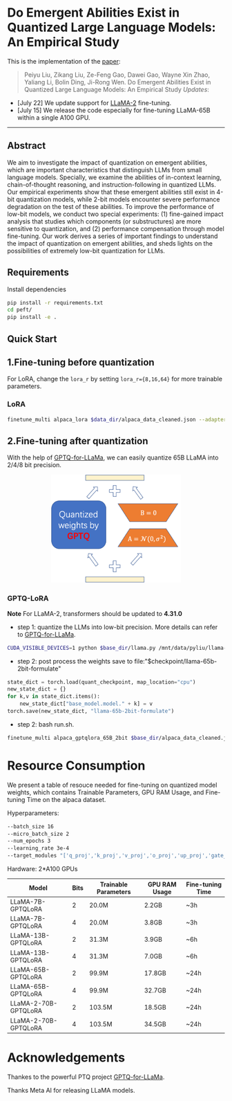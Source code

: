 # Do Emergent Abilities Exist in Quantized Large Language Models: An Empirical Study

This is the implementation of the [paper](https://arxiv.org/abs/2307.08072):
> Peiyu Liu, Zikang Liu, Ze-Feng Gao, Dawei Gao, Wayne Xin Zhao, Yaliang Li, Bolin Ding, Ji-Rong Wen. Do Emergent Abilities Exist in Quantized Large Language Models: An Empirical Study
*Updates*:

* [July 22] We update support for [LLaMA-2](https://ai.meta.com/research/publications/llama-2-open-foundation-and-fine-tuned-chat-models/) fine-tuning.
* [July 15] We release the code especially for fine-tuning LLaMA-65B within a single A100 GPU.

---
## Abstract
We aim to investigate the impact of quantization on emergent abilities, which are important characteristics that distinguish LLMs from small language models. Specially, we examine the abilities of in-context learning, chain-of-thought reasoning, and instruction-following in quantized LLMs. Our empirical experiments show that these emergent abilities still exist in 4-bit quantization models, while 2-bit models encounter severe performance degradation on the test of these abilities. To improve the performance of low-bit models, we conduct two special experiments: (1) fine-gained impact analysis that studies which components (or substructures) are more sensitive to quantization, and
(2) performance compensation through model fine-tuning. Our work derives a series of important findings to understand the impact of quantization on emergent abilities, and sheds lights on the possibilities of extremely low-bit quantization for LLMs.

## Requirements

Install dependencies
```bash
pip install -r requirements.txt
cd peft/
pip install -e .
```

## Quick Start
## 1.Fine-tuning before quantization
For LoRA, change the `lora_r` by setting `lora_r={8,16,64}` for more trainable parameters. 
### LoRA
```bash
finetune_multi alpaca_lora $data_dir/alpaca_data_cleaned.json --adapter_name=lora\ --base_model=decapoda-research/llama-7b-hf\ --learning_rate=7e-5\ --use_gradient_checkpointing
```

## 2.Fine-tuning after quantization
With the help of [GPTQ-for-LLaMa](https://github.com/qwopqwop200/GPTQ-for-LLaMa), we can easily quantize 65B LLaMA into 2/4/8 bit precision.
<div style="text-align: center;">
<img src="./figures/main.png" alt="Fine-tuning after quantization with GPTQ" width="300" height="250">
</div>

### GPTQ-LoRA
**Note** For LLaMA-2, transformers should be updated to **4.31.0**
- step 1: quantize the LLMs into low-bit precision. More details can refer to [GPTQ-for-LLaMa](https://github.com/qwopqwop200/GPTQ-for-LLaMa).
```bash
CUDA_VISIBLE_DEVICES=1 python $base_dir/llama.py /mnt/data/pyliu/llama-65b-hf c4 --wbits 2 --true-sequential --act-order --groupsize 128 --save $out_dir/llama65b-2bit.pt $4
```
- step 2: post process the weights save to file:"$checkpoint/llama-65b-2bit-formulate" 
```python
state_dict = torch.load(quant_checkpoint, map_location="cpu")
new_state_dict = {}
for k,v in state_dict.items():
    new_state_dict["base_model.model." + k] = v
torch.save(new_state_dict, "llama-65b-2bit-formulate")
```
- step 2: bash run.sh.
```bash
finetune_multi alpaca_gptqlora_65B_2bit $base_dir/alpaca_data_cleaned.json --adapter_name=gptqlora\ --target_modules="['q_proj','k_proj','v_proj','o_proj','up_proj','gate_proj','down_proj']"\ --base_model=$checkpoint/llama-65b-hf\ --quant_checkpoint="$checkpoint/llama-65b-2bit-formulate"\ --use_gradient_checkpointing\ --bits=2
```
# Resource Consumption
We present a table of resouce needed for fine-tuning on quantized model weights, which contains Trainable Parameters, GPU RAM Usage, and Fine-tuning Time on the alpaca dataset.

Hyperparameters: 
```bash
--batch_size 16
--micro_batch_size 2
--num_epochs 3
--learning_rate 3e-4
--target_modules "['q_proj','k_proj','v_proj','o_proj','up_proj','gate_proj','down_proj']"
```

Hardware: 2*A100 GPUs

| Model                 | Bits   |Trainable Parameters  | GPU RAM Usage | Fine-tuning Time |
|-----------------------|--------|----------------------|---------------|------------------|
| LLaMA-7B-GPTQLoRA     | 2      | 20.0M                | 2.2GB         |     ~3h          | 
| LLaMA-7B-GPTQLoRA     | 4      | 20.0M                | 3.8GB         |     ~3h          | 
| LLaMA-13B-GPTQLoRA    | 2      | 31.3M                | 3.9GB         |     ~6h          | 
| LLaMA-13B-GPTQLoRA    | 4      | 31.3M                | 7.0GB         |     ~6h          | 
| LLaMA-65B-GPTQLoRA    | 2      | 99.9M                | 17.8GB        |     ~24h         | 
| LLaMA-65B-GPTQLoRA    | 4      | 99.9M                | 32.7GB        |     ~24h         | 
| LLaMA-2-70B-GPTQLoRA  | 2      | 103.5M               | 18.5GB        |     ~24h         | 
| LLaMA-2-70B-GPTQLoRA  | 4      | 103.5M               | 34.5GB       |     ~24h         | 

# Acknowledgements
Thankes to the powerful PTQ project [GPTQ-for-LLaMa](https://github.com/qwopqwop200/GPTQ-for-LLaMa).

Thanks Meta AI for releasing LLaMA models.
